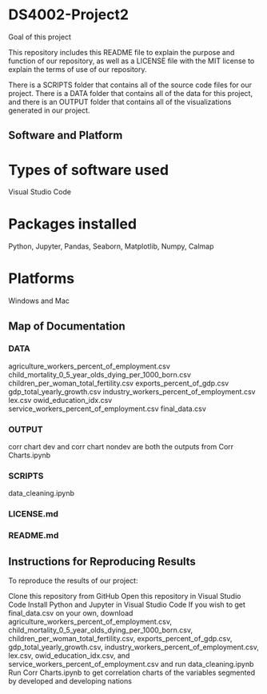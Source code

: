 # DS4002-Project2

Goal of this project

This repository includes this README file to explain the purpose and function of our repository, as well as a LICENSE file with the MIT license to explain the terms of use of our repository.

There is a SCRIPTS folder that contains all of the source code files for our project. There is a DATA folder that contains all of the data for this project, and there is an OUTPUT folder that contains all of the visualizations generated in our project.

## Software and Platform
# Types of software used
  Visual Studio Code
  
# Packages installed
  Python, Jupyter, Pandas, Seaborn, Matplotlib, Numpy, Calmap
# Platforms
  Windows and Mac

## Map of Documentation
### DATA
agriculture_workers_percent_of_employment.csv
child_mortality_0_5_year_olds_dying_per_1000_born.csv
children_per_woman_total_fertility.csv
exports_percent_of_gdp.csv
gdp_total_yearly_growth.csv
industry_workers_percent_of_employment.csv
lex.csv
owid_education_idx.csv
service_workers_percent_of_employment.csv
final_data.csv
### OUTPUT
corr chart dev and corr chart nondev are both the outputs from Corr Charts.ipynb
### SCRIPTS
data_cleaning.ipynb

### LICENSE.md

### README.md

## Instructions for Reproducing Results

To reproduce the results of our project:

Clone this repository from GitHub
Open this repository in Visual Studio Code
Install Python and Jupyter in Visual Studio Code
If you wish to get final_data.csv on your own, download agriculture_workers_percent_of_employment.csv, child_mortality_0_5_year_olds_dying_per_1000_born.csv, children_per_woman_total_fertility.csv, exports_percent_of_gdp.csv, gdp_total_yearly_growth.csv, industry_workers_percent_of_employment.csv, lex.csv, owid_education_idx.csv, and service_workers_percent_of_employment.csv and run data_cleaning.ipynb
Run Corr Charts.ipynb to get correlation charts of the variables segmented by developed and developing nations
